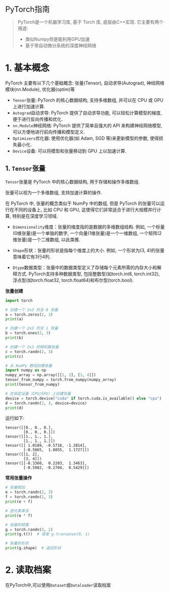 <font size=5>PyTorch指南</font>

> PyTorch是一个机器学习库, 基于 Torch 库, 底层由C++实现. 它主要有两个用途: 
>
>- 类似Numpy但是能利用GPU加速
>- 基于带自动微分系统的深度神经网络

<!--此处为文内使用的HTML, 请勿更改(以免造成内容错乱)-->

<style>
    .hid {
        color: black;
        background-color: black;
    }

    .hid:hover {
        color: white; /* 悬停时变为白色显示 */
    }
</style>

# 1. 基本概念

PyTorch 主要有以下几个基础概念: 张量(Tensor), 自动求导(Autograd), 神经网络模块(nn.Module), 优化器(optim)等

- `Tensor`张量: PyTorch 的核心数据结构, 支持多维数组, 并可以在 CPU 或 GPU 上进行加速计算. 
- `Autograd`自动求导: PyTorch 提供了自动求导功能, 可以轻松计算模型的梯度, 便于进行反向传播和优化. 
- `nn.Module`神经网络: PyTorch 提供了简单且强大的 API 来构建神经网络模型, 可以方便地进行前向传播和模型定义. 
- `Optimizers`优化器: 使用优化器(如 Adam, SGD 等)来更新模型的参数, 使得损失最小化. 
- `Device`设备: 可以将模型和张量移动到 GPU 上以加速计算. 

## 1. `Tensor`张量

`Tensor`张量是 PyTorch 中的核心数据结构, 用于存储和操作多维数组. 

张量可以视为一个多维数组, 支持加速计算的操作. 

在 PyTorch 中, 张量的概念类似于 NumPy 中的数组, 但是 PyTorch 的张量可以运行在不同的设备上, 比如 CPU 和 GPU, 这使得它们非常适合于进行大规模并行计算, 特别是在深度学习领域. 

- `Dimensionality`维度：张量的维度指的是数据的多维数组结构. 例如, 一个标量(0维张量)是一个单独的数字, 一个向量(1维张量)是一个一维数组, 一个矩阵(2维张量)是一个二维数组, 以此类推. 

- `Shape`形状：张量的形状是指每个维度上的大小. 例如, 一个形状为(3, 4)的张量意味着它有3行4列. 

- `Dtype`数据类型：张量中的数据类型定义了存储每个元素所需的内存大小和解释方式. PyTorch支持多种数据类型, 包括整数型(如torch.int8, torch.int32), 浮点型(如torch.float32, torch.float64)和布尔型(torch.bool). 

**张量创建**

````py
import torch

# 创建一个 2x3 的全 0 张量
a = torch.zeros(2, 3)
print(a)

# 创建一个 2x3 的全 1 张量
b = torch.ones(2, 3)
print(b)

# 创建一个 2x3 的随机数张量
c = torch.randn(2, 3)
print(c)

# 从 NumPy 数组创建张量
import numpy as np
numpy_array = np.array([[1, 2], [3, 4]])
tensor_from_numpy = torch.from_numpy(numpy_array)
print(tensor_from_numpy)

# 在指定设备（CPU/GPU）上创建张量
device = torch.device("cuda" if torch.cuda.is_available() else "cpu")
d = torch.randn(2, 3, device=device)
print(d)
````

运行如下:

````
tensor([[0., 0., 0.],
        [0., 0., 0.]])
tensor([[1., 1., 1.],
        [1., 1., 1.]])
tensor([[ 1.0189, -0.5718, -1.2814],
        [-0.5865,  1.0855,  1.1727]])
tensor([[1, 2],
        [3, 4]])
tensor([[-0.3360,  0.2203,  1.3463],
        [-0.5982, -0.2704,  0.5429]])
````

**常用张量操作**

````py
# 张量相加
e = torch.randn(2, 3)
f = torch.randn(2, 3)
print(e + f)

# 逐元素乘法
print(e * f)

# 张量的转置
g = torch.randn(3, 2)
print(g.t())  # 或者 g.transpose(0, 1)

# 张量的形状
print(g.shape)  # 返回形状
````


# 2. 读取档案

在PyTorch中,可以使用`Dataset`或`Dataloader`读取档案